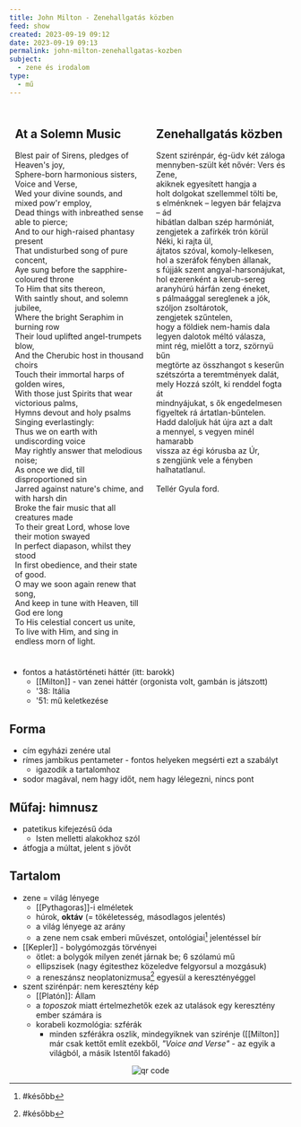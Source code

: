 ```yaml
---
title: John Milton - Zenehallgatás közben
feed: show
created: 2023-09-19 09:12
date: 2023-09-19 09:13
permalink: john-milton-zenehallgatas-kozben
subject:
  - zene és irodalom
type:
  - mű
---
```

<div style="display: flex;"> <div style="flex: 1; padding: 10px;"> <h2>At a Solemn Music</h2> <p> Blest pair of Sirens, pledges of Heaven's joy,<br> Sphere-born harmonious sisters, Voice and Verse,<br> Wed your divine sounds, and mixed pow'r employ,<br> Dead things with inbreathed sense able to pierce;<br> And to our high-raised phantasy present<br> That undisturbed song of pure concent,<br> Aye sung before the sapphire-coloured throne<br> To Him that sits thereon,<br> With saintly shout, and solemn jubilee,<br> Where the bright Seraphim in burning row<br> Their loud uplifted angel-trumpets blow,<br> And the Cherubic host in thousand choirs<br> Touch their immortal harps of golden wires,<br> With those just Spirits that wear victorious palms,<br> Hymns devout and holy psalms<br> Singing everlastingly:<br> Thus we on earth with undiscording voice<br> May rightly answer that melodious noise;<br> As once we did, till disproportioned sin<br> Jarred against nature's chime, and with harsh din<br> Broke the fair music that all creatures made<br> To their great Lord, whose love their motion swayed<br> In perfect diapason, whilst they stood<br> In first obedience, and their state of good.<br> O may we soon again renew that song,<br> And keep in tune with Heaven, till God ere long<br> To His celestial concert us unite,<br> To live with Him, and sing in endless morn of light. </p> </div> <div style="flex: 1; padding: 10px;"> <h2>Zenehallgatás közben</h2> <p> Szent szirénpár, ég-üdv két záloga<br> mennyben-szült két nővér: Vers és Zene,<br> akiknek egyesített hangja a<br> holt dolgokat szellemmel tölti be,<br> s elménknek – legyen bár felajzva – ád<br> hibátlan dalban szép harmóniát,<br> zengjetek a zafírkék trón körül<br> Néki, ki rajta ül,<br> ájtatos szóval, komoly-lelkesen,<br> hol a szeráfok fényben állanak,<br> s fújják szent angyal-harsonájukat,<br> hol ezerenként a kerub-sereg<br> aranyhúrú hárfán zeng éneket,<br> s pálmaággal sereglenek a jók,<br> szóljon zsoltárotok,<br> zengjetek szűntelen,<br> hogy a földiek nem-hamis dala<br> legyen dalotok méltó válasza,<br> mint rég, mielőtt a torz, szörnyü bűn<br> megtörte az összhangot s keserűn<br> szétszórta a teremtmények dalát,<br> mely Hozzá szólt, ki renddel fogta át<br> mindnyájukat, s ők engedelmesen<br> figyeltek rá ártatlan-bűntelen.<br> Hadd daloljuk hát újra azt a dalt<br> a mennyel, s vegyen minél hamarabb<br> vissza az égi kórusba az Úr,<br> s zengjünk vele a fényben halhatatlanul.<br><br>Tellér Gyula ford.</p> </div> </div>

- fontos a hatástörténeti háttér (itt: barokk)
	- [[Milton]] - van zenei háttér (orgonista volt, gambán is játszott)
	- '38: Itália
	- '51: mű keletkezése

## Forma
 - cím egyházi zenére utal
 - rímes jambikus pentameter - fontos helyeken megsérti ezt a szabályt
	 - igazodik a tartalomhoz
- sodor magával, nem hagy időt, nem hagy lélegezni, nincs pont
## Műfaj: himnusz
- patetikus kifejezésű óda
	- Isten melletti alakokhoz szól
- átfogja a múltat, jelent s jövőt
## Tartalom
 - zene = világ lényege
	 - [[Pythagoras]]-i elméletek
	 - húrok, **oktáv** (= tökéletesség, másodlagos jelentés)
	 - a világ lényege az arány
	 - a zene nem csak emberi művészet, ontológiai[^1] jelentéssel bír
 - [[Kepler]] - bolygómozgás törvényei
	 - ötlet: a bolygók milyen zenét járnak be; 6 szólamú mű
	 - ellipszisek (nagy égitesthez közeledve felgyorsul a mozgásuk)
	- a reneszánsz neoplatonizmusa[^2] egyesül a keresztényéggel
- szent szirénpár: nem keresztény kép
	- [[Platón]]: Állam
	- a *toposzok* miatt értelmezhetők ezek az utalások egy keresztény ember számára is
	- korabeli kozmológia: szférák
		- minden szférákra oszlik, mindegyiknek van szirénje ([[Milton]] már csak kettőt említ ezekből, *"Voice and Verse"* - az egyik a világból, a másik Istentől fakadó)

[^1]: #később 
[^2]: #később 



<p style="text-align: center;"><img src="https://chart.googleapis.com/chart?cht=qr&chl=https://notes.andrasdenes.com/john-milton-zenehallgatas-kozben&chs=180x180&choe=UTF-8&chld=L|2" alt="qr code"></p>

